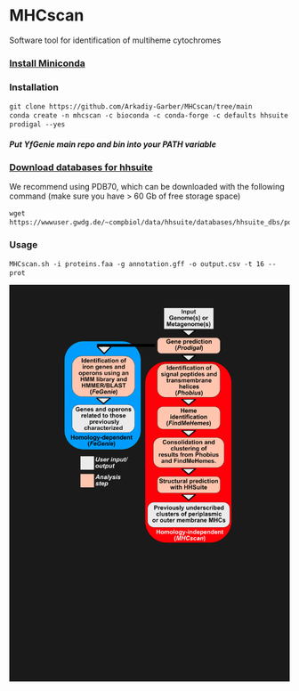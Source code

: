 # MHCscan
Software tool for identification of multiheme cytochromes

### [Install Miniconda](https://docs.conda.io/en/latest/miniconda.html)
### Installation
    git clone https://github.com/Arkadiy-Garber/MHCscan/tree/main
    conda create -n mhcscan -c bioconda -c conda-forge -c defaults hhsuite prodigal --yes
#### *Put YfGenie main repo and bin into your PATH variable*
    
### [Download databases for hhsuite](https://github.com/soedinglab/hh-suite)
We recommend using PDB70, which can be downloaded with the following command (make sure you have > 60 Gb of free storage space)

    wget https://wwwuser.gwdg.de/~compbiol/data/hhsuite/databases/hhsuite_dbs/pdb70_from_mmcif_latest.tar.gz

### Usage
    MHCscan.sh -i proteins.faa -g annotation.gff -o output.csv -t 16 --prot

![pipeline](https://github.com/Arkadiy-Garber/MHCscan/blob/main/pipeline.png)

